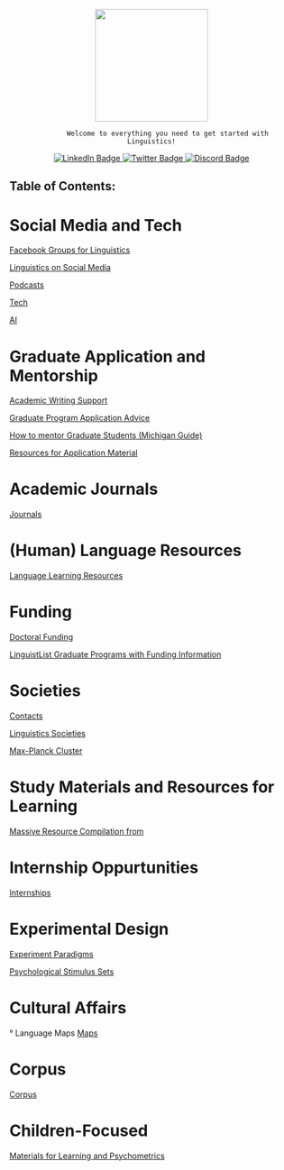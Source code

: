 <div id="header" align="center">
    <p> <img src="https://media.giphy.com/media/g7RUQDzOwozO66BmHj/giphy.gif" width="200px"><br>

            Welcome to everything you need to get started with Linguistics!
</p>

    
</div>
<div id="badges" align="center">
    <a href="https://www.linkedin.com/in/kclinguistics/">
        <img src="https://img.shields.io/badge/LinkedIn-blue?style=for-the-badge&logo=linkedin&logoColor=white" alt="LinkedIn Badge"/>
    </a>
    <a href="https://twitter.com/KCLinguistics">
        <img src="https://img.shields.io/badge/Twitter-blue?style=for-the-badge&logo=twitter&logoColor=white" alt="Twitter Badge"/>
    </a>
    <a href="https://discord.com/invite/fUnRJ4YNUr?fbclid=IwAR1TTERsHU-_ZbME_CmQcET3yEnGESqbp2cpq1Nbbbob15LihlvTM4ImqIg">
        <img src="https://img.shields.io/badge/Discord-green?style=for-the-badge&logo=discord&logoColor=blue" alt="Discord Badge"/>
    </a>
</div>





## Table of Contents:

# Social Media and Tech

[Facebook Groups for Linguistics](pages/Facebook-Groups-for-Linguistics.md)

[Linguistics on Social Media](pages/Linguistics-on-Social-Media.md)

[Podcasts](pages/Podcasts.md) 

[Tech](pages/Tech.md)

[AI](pages/AI.md)

# Graduate Application and Mentorship

[Academic Writing Support](pages/Academic-Writing-Support.md)

[Graduate Program Application Advice](pages/Graduate-Program-Application-Advice.md)

[How to mentor Graduate Students (Michigan Guide)](https://rackham.umich.edu/downloads/how-to-mentor-graduate-students.pdf)

[Resources for Application Material](pages/Resources-for-Application-Material.md)

# Academic Journals

[Journals](pages/Journals.md)

# (Human) Language Resources

[Language Learning Resources](pages/Language-Learning-Resources.md)


# Funding
[Doctoral Funding](pages/Doctoral-Funding.md)

[LinguistList Graduate Programs with Funding Information](https://old.linguistlist.org/support/browse-support.cfm)


# Societies 
[Contacts](pages/Contacts.md)

[Linguistics Societies](pages/Linguistics-Societies.md)

[Max-Planck Cluster](pages/Max-Planck-Cluster.md)

# Study Materials and Resources for Learning
 
[Massive Resource Compilation from](pages/Massive-Resource-Compilation-from.md)

# Internship Oppurtunities

[Internships](pages/Internships.md)


# Experimental Design

[Experiment Paradigms](pages/Experiment-Paradigms.md)

[Psychological Stimulus Sets](pages/Psychological-Stimulus-Sets.md)


# Cultural Affairs
° Language Maps
[Maps](pages/Maps.md)

# Corpus
[Corpus](pages/Corpus.md)

# Children-Focused
[Materials for Learning and Psychometrics](pages/Children-Focused.md)




